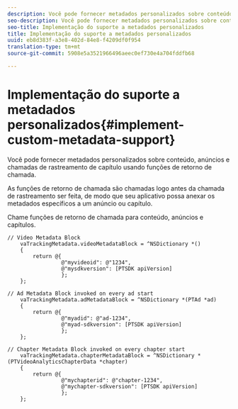 ```yaml
---
description: Você pode fornecer metadados personalizados sobre conteúdo, anúncios e chamadas de rastreamento de capítulo usando funções de retorno de chamada.
seo-description: Você pode fornecer metadados personalizados sobre conteúdo, anúncios e chamadas de rastreamento de capítulo usando funções de retorno de chamada.
seo-title: Implementação do suporte a metadados personalizados
title: Implementação do suporte a metadados personalizados
uuid: eb8d383f-a3e8-402d-84e8-f4209df0f954
translation-type: tm+mt
source-git-commit: 5908e5a3521966496aeec0ef730e4a704fddfb68

---
```



# Implementação do suporte a metadados personalizados{#implement-custom-metadata-support}

Você pode fornecer metadados personalizados sobre conteúdo, anúncios e chamadas de rastreamento de capítulo usando funções de retorno de chamada.

As funções de retorno de chamada são chamadas logo antes da chamada de rastreamento ser feita, de modo que seu aplicativo possa anexar os metadados específicos a um anúncio ou capítulo.

Chame funções de retorno de chamada para conteúdo, anúncios e capítulos.

```
// Video Metadata Block 
    vaTrackingMetadata.videoMetadataBlock = ^NSDictionary *() 
    { 
        return @{ 
                 @"myvideoid": @"1234", 
                 @"mysdkversion": [PTSDK apiVersion] 
                 }; 
    }; 
      
// Ad Metadata Block invoked on every ad start 
    vaTrackingMetadata.adMetadataBlock = ^NSDictionary *(PTAd *ad) 
    { 
        return @{ 
                 @"myadid": @"ad-1234", 
                 @"myad-sdkversion": [PTSDK apiVersion] 
                 }; 
    }; 
      
// Chapter Metadata Block invoked on every chapter start 
    vaTrackingMetadata.chapterMetadataBlock = ^NSDictionary *(PTVideoAnalyticsChapterData *chapter) 
    { 
        return @{ 
                 @"mychapterid": @"chapter-1234", 
                 @"mychapter-sdkversion": [PTSDK apiVersion] 
                 }; 
    };
```

